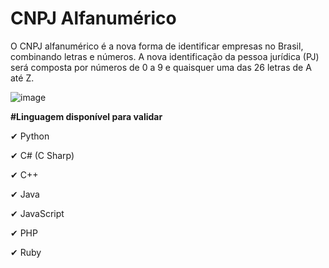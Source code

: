 # CNPJ Alfanumérico
O CNPJ alfanumérico é a nova forma de identificar empresas no Brasil, combinando letras e números. A nova identificação da pessoa jurídica (PJ) será composta por números de 0 a 9 e quaisquer uma das 26 letras de A até Z.<p>
![image](https://github.com/user-attachments/assets/8daee1bf-455c-44a5-a565-94f358267f96) <p>

<b>#Linguagem disponível para validar</b> <p>
✔ Python <p>
✔ C# (C Sharp)<p>
✔ C++<p>
✔ Java<p>
✔ JavaScript<p>
✔ PHP<p>
✔ Ruby<p>

